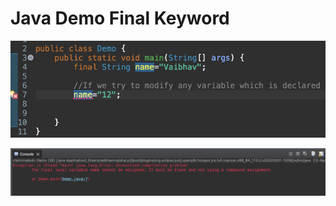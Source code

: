 # Java Demo Final Keyword

[![Vaibhav Mojidra - 1.jpeg](https://raw.githubusercontent.com/VaibhavMojidra/Java---Demo-Final-Keyword/master/output/1.jpeg "Vaibhav Mojidra")](https://vaibhavmojidra.github.io/site/)

[![Vaibhav Mojidra - 2.jpeg](https://raw.githubusercontent.com/VaibhavMojidra/Java---Demo-Final-Keyword/master/output/2.jpeg "Vaibhav Mojidra")](https://vaibhavmojidra.github.io/site/)